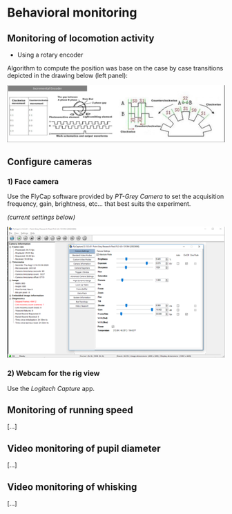 # Behavioral monitoring

## Monitoring of locomotion activity

- Using a rotary encoder 

Algorithm to compute the position was base on the case by case transitions depicted in the drawing below (left panel):

<p align="center">
  <img src="../doc/rotary-encoder.png"/>
</p>


## Configure cameras

### 1) Face camera

Use the FlyCap software provided by *PT-Grey Camera* to set the acquisition frequency, gain, brightness, etc... that best suits the experiment.

*(current settings below)*
<p align="center">
  <img src="../doc/FlyCap-software.png"/>
</p>

### 2) Webcam for the rig view

Use the *Logitech Capture* app.

## Monitoring of running speed

[...]

## Video monitoring of pupil diameter

[...]

## Video monitoring of whisking

[...]
